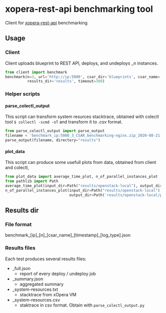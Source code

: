 # xopera-rest-api benchmarking tool
Client for [xopera-rest-api](https://github.com/SODALITE-EU/xopera-rest-api) benchmarking
## Usage
### Client
Client uploads blueprint to REST API, deploys, and undeploys  _n instances.
```python
from client import benchmark
benchmark(n=3, url='http://ip:5000', csar_dir='blueprints', csar_name='CSAR_benchmarking-nginx.zip',
          results_dir='results', timeout=300)
```

### Helper scripts
#### parse_colectl_output
This script can transform system resurces stacktrace, obtained with colectl tool `$ collectl -scmd -oT` and transform it to .csv format.
```python
from parse_colectl_output import parse_output
filename = 'benchmark_ip:5000_3_CSAR_benchmarking-nginx.zip_2020-08-21 12:29:44.641194-system_resurces.txt'
parse_output(filename, directory="results")
```
#### plot_data
This script can produce some  usefull plots from data, obtained from client and colectl,
```python
from plot_data import average_time_plot, n_of_parallel_instances_plot
from pathlib import Path
average_time_plot(input_dir=Path("results/openstack-local"), output_dir=Path('results/openstack-local/plots'))
n_of_parallel_instances_plot(input_dir=Path("results/openstack-local"), 
                             output_dir=Path('results/openstack-local/plots')) 
```

## Results dir
### File format
benchmark_[ip]\_[n]\_[csar_name]\_[timestamp]\_[log_type].json
### Results files
Each test produces several results files:
- _full.json
    - report of every deploy / undeploy job
- _summary.json
    - aggregated summary
- _system-resources.txt
    - stacktrace from xOpera VM
- _system-resources.csv
    - staktrace in csv format. Obtain with `parse_colectl_output.py`

